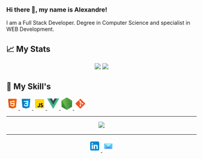 ### Hi there 👋, my name is Alexandre!

I am a Full Stack Developer. Degree in Computer Science and specialist in WEB Development.

## :chart_with_upwards_trend: My Stats

 <div align='center'>
  <img height="180em" src="https://github-readme-stats-git-masterrstaa-rickstaa.vercel.app/api?username=alexandremcs&show_icons=true&theme=blue-green&include_all_commits=true&count_private=true"/>
  <img height="180em" src="https://github-readme-stats-git-masterrstaa-rickstaa.vercel.app/api/top-langs/?username=alexandremcs&layout=compact&langs_count=7&theme=blue-green"/>
</div>

## :bookmark_tabs: My Skill's

<a href="https://developer.mozilla.org/pt-BR/docs/Web/HTML" target="_blank" rel="noreferrer">
<img src="./images/html-5.svg" width="32" height="32" />
</a>

<a href="https://developer.mozilla.org/pt-BR/docs/Web/CSS" target="_blank" rel="noreferrer">
<img src="./images/css3.svg" width="32" height="32" />
</a>

<a href="https://www.javascript.com" target="_blank" rel="noreferrer">
<img src="./images/javascript.svg" width="32" height="32" />
</a>

<a href="https://vuejs.org" target="_blank" rel="noreferrer">
<img src="./images/vue.png" width="32" height="32" />
</a>

<a href="https://nodejs.org" target="_blank" rel="noreferrer">
<img src="./images/node-js.png" width="32" height="32" />
</a>

<a href="https://git-scm.com" target="_blank" rel="noreferrer">
<img src="./images/git.svg" width="32" height="32" />
</a>

<hr/>

<div align='center'>
<a height="150em" href="http://www.github.com/alexandremcs"><img src="https://github-readme-streak-stats.herokuapp.com/?user=alexandremcs&stroke=2ea043&background=171717&ring=3382ed&fire=ff6347&currStreakNum=0bd967&currStreakLabel=3382ed&sideNums=0bd967&sideLabels=3382ed&dates=0bd967&hide_border=true" /></a>
</div>

<hr/>

<div align='center'>
 
<a href="https://www.linkedin.com/in/alex-cavalcanti/" target="_blank" rel="noreferrer">
<img src="./images/icons8-linkedin.svg" width="32" height="32" />
</a>
<a href="mailto:alexmcs@gmail.com" target="_blank" rel="noreferrer">
<img src="./images/mail.png" width="32" height="32" />
</a>

</div>
